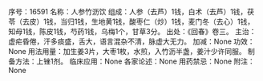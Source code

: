 序号：16591
名称：人参竹沥饮
组成：人参（去芦）1钱，白术（去芦）1钱，茯苓（去皮）1钱，当归1钱，生地黄1钱，酸枣仁（炒）1钱，麦门冬（去心）1钱，知母1钱，陈皮1钱，芍药1钱，乌梅1个，甘草3分。
出处：《回春》卷三。
主治：虚疟昏倦，汗多痰盛，舌大，语言混杂不清，脉虚大无力。
加减：None
功效：None
用法用量：加生姜3片，大枣1枚，水煎，入竹沥半盏，姜汁少许同服。
制备方法：上锉1剂。
临床应用：None
各家论述：None
用药禁忌：None
附注：None
